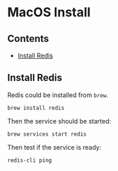 # MacOS Install

## Contents

 - [Install Redis](#install_redis)

## <a name="install_redis"></a>Install Redis

Redis could be installed from `brew`.

```shell
brew install redis
```

Then the service should be started:

```shell
brew services start redis
```

Then test if the service is ready:

```shell
redis-cli ping
```
